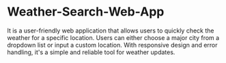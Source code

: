 # Weather-Search-Web-App
It is a user-friendly web application that allows users to quickly check the weather for a specific location. Users can either choose a major city from a dropdown list or input a custom location. With responsive design and error handling, it's a simple and reliable tool for weather updates.
